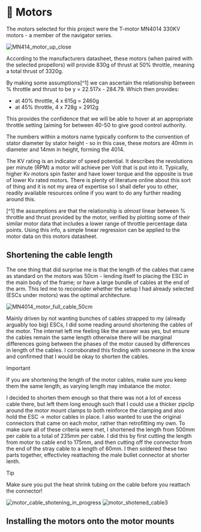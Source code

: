 # 🧲 Motors

The motors selected for this project were the T-motor MN4014 330KV motors - a member of the navigator series.

![MN414_motor_up_close](https://github.com/user-attachments/assets/82659fea-2a19-43e4-bd82-3c97fe69583a)

According to the manufacturers datasheet, these motors (when paired with the selected propellors) will provide 830g of thrust at 50% throttle, meaning a total thrust of 3320g. 

By making some assumptions[^1] we can ascertain the relationship between % throttle and thrust to be y = 22.517x - 284.79. Which then provides:

- at 40% throttle, 4 x 615g = 2460g
- at 45% throttle, 4 x 728g = 2912g

This provides the confidence that we will be able to hover at an appropriate throttle setting (aiming for between 40-50 to give good control authority.

The numbers within a motors name typically conform to the convention of stator diameter by stator height - so in this case, these motors are 40mm in diameter and 14mm in height, forming the 4014.

The KV rating is an indicator of speed potential. It describes the revolutions per minute (RPM) a motor will achieve per Volt that is put into it. Typically, higher Kv motors spin faster and have lower torque and the opposite is true of lower Kv rated motors. There is plenty of literature online about this sort of thing and it is not my area of expertise so I shall defer you to other, readily available resources online if you want to do any further reading around this.

[^1] the assumptions are that the relationship is _almost_ linear between % throttle and thrust provided by the motor, verified by plotting some of their similar motor data that includes a lower range of throttle percentage data points. Using this info, a simple linear regression can be applied to the motor data on this motors datasheet.

## Shortening the cable length 

The one thing that did surprise me is that the length of the cables that came as standard on the motors was 50cm - lending itself to placing the ESC in the main body of the frame; or have a large bundle of cables at the end of the arm. This led me to reconsider whether the setup I had already selected (ESCs under motors) was the optimal architecture. 

![MN4014_motor_full_cable_50cm](https://github.com/user-attachments/assets/27dbdcaf-4917-4fe4-9884-83eda33d4664)

Mainly driven by not wanting bunches of cables strapped to my (already arguably too big) ESCs, I did some reading around shortening the cables of the motor. The internet left me feeling like the answer was yes, but ensure the cables remain the same length otherwise there will be marginal differences going between the phases of the motor caused by differences in length of the cables. I corroborated this finding with someone in the know and confirmed that I would be okay to shorten the cables.

> [!IMPORTANT]
> If you are shortening the length of the motor cables, make sure you keep them the same length, as varying length may imbalance the motor.

I decided to shorten them enough so that there was not a lot of excess cable there, but left them long enough such that I could use a thicker zipclip around the motor mount clamps to both reinforce the clamping and also hold the ESC -> motor cables in place. I also wanted to use the original connectors that came on each motor, rather than retrofitting my own. To make sure all of these criteria were met, I shortened the length from 500mm per cable to a total of 235mm per cable. I did this by first cutting the length from motor to cable end to 175mm, and then cutting off the connector from the end of the stray cable to a length of 60mm. I then soldered these two parts together, effectivley reattaching the male bullet connector at shorter lenth.

> [!TIP]
> Make sure you put the heat shrink tubing on the cable before you reattach the connector!

![motor_cable_shotening_in_progress](https://github.com/user-attachments/assets/f30bedb2-d811-49d5-b0dd-7fe9c78d3b75)
![motor_shotened_cable3](https://github.com/user-attachments/assets/775f780c-e3e1-4e95-ac87-eef6fef4efcc)


## Installing the motors onto the motor mounts









